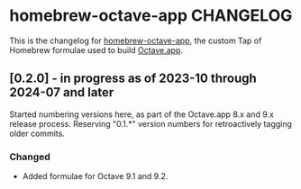 # homebrew-octave-app CHANGELOG

This is the changelog for [homebrew-octave-app](https://github.com/octave-app/homebrew-octave-app), the custom Tap of Homebrew formulae used to build [Octave.app](https://github.com/octave-app/octave-app).


## [0.2.0] - in progress as of 2023-10 through 2024-07 and later

Started numbering versions here, as part of the Octave.app 8.x and 9.x release process. Reserving "0.1.*" version numbers for retroactively tagging older commits.

### Changed

* Added formulae for Octave 9.1 and 9.2.
